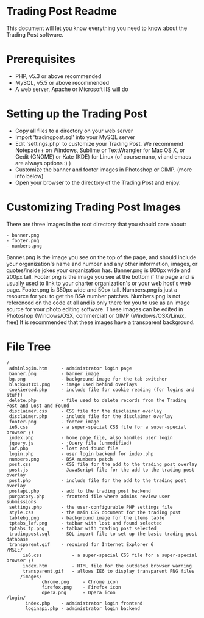 Trading Post Readme
===================
This document will let you know everything you need to know about the Trading Post software.

Prerequisites
=============
- PHP, v5.3 or above recommended
- MySQL, v5.5 or above recommended
- A web server, Apache or Microsoft IIS will do

Setting up the Trading Post
===========================
- Copy all files to a directory on your web server
- Import 'tradingpost.sql' into your MySQL server
- Edit 'settings.php' to customize your Trading Post. We recommend Notepad++ on Windows,
  Sublime or TextWrangler for Mac OS X, or Gedit (GNOME) or Kate (KDE) for Linux 
  (of course nano, vi and emacs are always options :) )
- Customize the banner and footer images in Photoshop or GIMP. (more info below)
- Open your browser to the directory of the Trading Post and enjoy.

Customizing Trading Post Images
===============================
There are three images in the root directory that you should care about:

    - banner.png
    - footer.png
    - numbers.png
    
Banner.png is the image you see on the top of the page, and should include your organization's name and number and any other information, images, or quotes/inside jokes	your organization has. Banner.png is 800px wide and 200px tall. Footer.png is the image you see at the bottom if the page and is usually used to link to your charter organization's
	or your web host's web page. Footer.png is 350px wide and 50px tall. Numbers.png is just a resource for you to get the BSA number patches. Numbers.png is not referenced on the code at all and is only there for you to use as an image source for your photo editing software. These images can be edited in Photoshop (Windows/OSX, commercial) or GIMP (Windows/OSX/Linux, free)	It is recommended that these images have a transparent background.

File Tree
=========
	/
	 adminlogin.htm 	- administrator login page
	 banner.png     	- banner image
	 bg.png 	       	- background image for the tab switcher
	 blackout1x1.png	- image used behind overlays
	 cookieread.php 	- include file for cookie reading (for logins and stuff)
	 delete.php 	  	- file used to delete records from the Trading Post and Lost and Found
	 disclaimer.css 	- CSS file for the disclaimer overlay
	 disclaimer.php		- include file for the disclaimer overlay
	 footer.png 	  	- footer image
	 ie6.css 	      	- a super-special CSS file for a super-special browser ;)
	 index.php 	    	- home page file, also handles user login
	 jquery.js 	    	- jQuery file (unmodified)
	 laf.php	      	- lost and found file
	 login.php 	    	- user login backend for index.php
	 numbers.png  		- BSA numbers patch
	 post.css 	    	- CSS file for the add to the trading post overlay
	 post.js            - JavaScript file for the add to the trading post overlay
	 post.php 	    	- include file for the add to the trading post overlay
	 postapi.php 	  	- add to the trading post backend
	 purgatory.php 		- frontend file where admins review user submissions
	 settings.php 		- the user-configurable PHP settings file
	 style.css 		    - the main CSS document for the trading post
	 tablebg.png 	  	- background image for the items table
	 tptabs_laf.png 	- tabbar with lost and found selected
	 tptabs_tp.png 		- tabbar with trading post selected
	 tradingpost.sql 	- SQL import file to set up the basic trading post database
	 transparent.gif 	- required for Internet Explorer 6
	/MSIE/
		  ie6.css 		    - a super-special CSS file for a super-special browser ;)
		  index.htm      	- HTML file for the outdated browser warning
		  transparent.gif 	- allows IE6 to display transparent PNG files
      	 /images/
      			 chrome.png 	- Chrome icon
      			 firefox.png 	- Firefox icon
      			 opera.png 	    - Opera icon
	/login/
		   index.php 	- administrator login frontend
		   loginapi.php - administrator login backend
